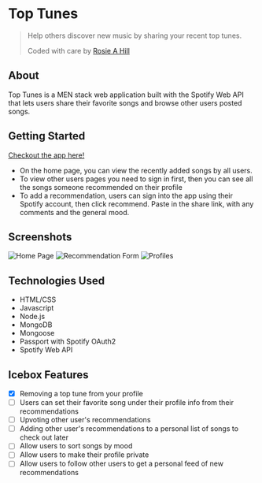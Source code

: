 # Top Tunes

> Help others discover new music by sharing your recent top tunes.
>
> Coded with care by [Rosie A Hill](https://github.com/RoseAHill)

## About

Top Tunes is a MEN stack web application built with the Spotify Web API that lets users share their favorite songs and browse other users posted songs.

## Getting Started

[Checkout the app here!](https://toptunes.herokuapp.com/)

- On the home page, you can view the recently added songs by all users.
- To view other users pages you need to sign in first, then you can see all the songs someone recommended on their profile
- To add a recommendation, users can sign into the app using their Spotify account, then click recommend. Paste in the share link, with any comments and the general mood.

## Screenshots

![Home Page](https://i.imgur.com/Sleutif.png)
![Recommendation Form](https://i.imgur.com/Iv9WgQ9.png)
![Profiles](https://i.imgur.com/xzlZ7Pr.png)

## Technologies Used

- HTML/CSS
- Javascript
- Node.js
- MongoDB
- Mongoose
- Passport with Spotify OAuth2
- Spotify Web API

## Icebox Features

- [x] Removing a top tune from your profile
- [ ] Users can set their favorite song under their profile info from their recommendations
- [ ] Upvoting other user's recommendations
- [ ] Adding other user's recommendations to a personal list of songs to check out later
- [ ] Allow users to sort songs by mood
- [ ] Allow users to make their profile private
- [ ] Allow users to follow other users to get a personal feed of new recommendations
